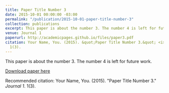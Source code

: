 ```yaml
---
title: Paper Title Number 3
date: 2015-10-01 00:00:00 -03:00
permalink: "/publication/2015-10-01-paper-title-number-3"
collection: publications
excerpt: This paper is about the number 3. The number 4 is left for future work.
venue: Journal 1
paperurl: http://academicpages.github.io/files/paper3.pdf
citation: Your Name, You. (2015). &quot;Paper Title Number 3.&quot; <i>Journal 1</i>.
  1(3).
---
```


This paper is about the number 3. The number 4 is left for future work.

[Download paper here](http://academicpages.github.io/files/paper3.pdf)

Recommended citation: Your Name, You. (2015). "Paper Title Number 3." <i>Journal 1</i>. 1(3).